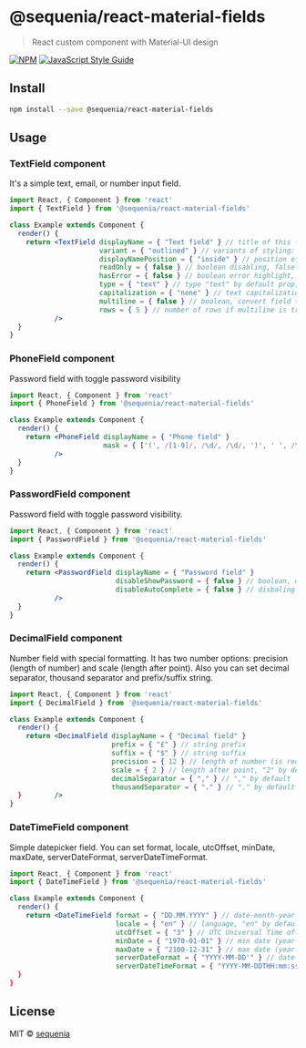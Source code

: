 # @sequenia/react-material-fields

> React custom component with Material-UI design

[![NPM](https://img.shields.io/npm/v/react-material-fields.svg)](https://www.npmjs.com/package/react-material-fields) [![JavaScript Style Guide](https://img.shields.io/badge/code_style-standard-brightgreen.svg)](https://standardjs.com)

## Install

```bash
npm install --save @sequenia/react-material-fields
```

## Usage

### TextField component

It's a simple text, email, or number input field.

```jsx
import React, { Component } from 'react'
import { TextField } from '@sequenia/react-material-fields'

class Example extends Component {
  render() {
    return <TextField displayName = { "Text field" } // title of this field (also for all fields)
                      variant = { "outlined" } // variants of styling: "outlined" by default prop, "filled" and "standard" (also fo Phone, Password, Decimal, Select and DateTime fields)
                      displayNamePosition = { "inside" } // position of title: "inside" by default prop and "above" (also fo Phone, Password, Decimal, Select and DateTime fields)
                      readOnly = { false } // boolean disabling, false by default prop (also fo Phone, Password, Decimal, Select and DateTime fields)
                      hasError = { false } // boolean error highlight, false by default prop (also fo Phone, Password, Decimal, Select and DateTime fields)
                      type = { "text" } // type "text" by default prop, "number" of "email"
                      capitalization = { "none" } // text capitalization for field: "uppercase", "lowercase", "capitalize", "none" by default prop
                      multiline = { false } // boolean, convert field to textarea, false by default prop
                      rows = { 5 } // number of rows if multiline is true, 5 by default
           />          
  }
}
```

### PhoneField component

Password field with toggle password visibility

```jsx
import React, { Component } from 'react'
import { PhoneField } from '@sequenia/react-material-fields'

class Example extends Component {
  render() {
    return <PhoneField displayName = { "Phone field" }
                       mask = { ['(', /[1-9]/, /\d/, /\d/, ')', ' ', /\d/, /\d/, /\d/, '-', /\d/, /\d/, /\d/, /\d/] } // number mask (is required props)      
           />             
  }
}
```

### PasswordField component

Password field with toggle password visibility.

```jsx
import React, { Component } from 'react'
import { PasswordField } from '@sequenia/react-material-fields'

class Example extends Component {
  render() {
    return <PasswordField displayName = { "Password field" }
                          disableShowPassword = { false } // boolean, disable  visibility toggling, false by default
                          disableAutoComplete = { false } // disbaling autocomplete, false by default 
           />               
  }
}
```

### DecimalField component

Number field with special formatting. It has two number options: precision (length of number) and scale (length after point).
Also you can set decimal separator, thousand separator and prefix/suffix string.

```jsx
import React, { Component } from 'react'
import { DecimalField } from '@sequenia/react-material-fields'

class Example extends Component {
  render() {
    return <DecimalField displayName = { "Decimal field" }
                         prefix = { "£" } // string prefix
                         suffix = { "$" } // string suffix
                         precision = { 12 } // length of number (is required props) 
                         scale = { 2 } // length after point, "2" by default
                         decimalSeparator = { "," } // "," by default
                         thousandSeparator = { "." } // "." by default
  }        />
}
```

### DateTimeField component

Simple datepicker field.
You can set format, locale, utcOffset, minDate, maxDate, serverDateFormat, serverDateTimeFormat.

```jsx
import React, { Component } from 'react'
import { DateTimeField } from '@sequenia/react-material-fields'

class Example extends Component {
  render() {
    return <DateTimeField format = { "DD.MM.YYYY" } // date-month-year format, DD.MM.YYYY by default
                          locale = { "en" } // language, "en" by default
                          utcOffset = { "3" } // UTC Universal Time offset, "0" by default
                          minDate = { "1970-01-01" } // min date (year-month-day), "1900-01-01" by default
                          maxDate = { "2100-12-31" } // max date (year-month-day), "2100-12-31" by default
                          serverDateFormat = { "YYYY-MM-DD'" } // date format from backend, "YYYY-MM-DD" by default
                          serverDateTimeFormat = { "YYYY-MM-DDTHH:mm:ss" } // date and time format from backend, "YYYY-MM-DDTHH:mm:ss" by default
  }
}
```

## License

MIT © [sequenia](https://github.com/sequenia)
